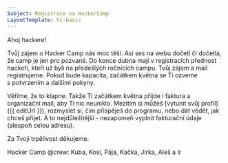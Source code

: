 ```yaml
---
Subject: Registrace na HackerCamp
LayoutTemplate: hc-basic
---
```

Ahoj hackere!

Tvůj zájem o Hacker Camp nás moc těší. Asi ses na webu dočetl či dočetla,
že camp je jen pro pozvané. Do konce dubna mají v registracích přednost hackeři,
kteří už byli na předešlých ročnících campu. Tvůj zájem a mail registrujeme.
Pokud bude kapacita, začátkem května se Ti ozveme s potvrzením a dalšími pokyny.

Věříme, že to klapne. Takže Ti začátkem května přijde i faktura a organizační mail,
aby Ti nic neuniklo. Mezitím si můžeš [vytunit svůj profil]({{ editUrl }}),
rozmyslet si, čím přispěješ do programu, nebo dát vědět, jak chceš přijet.
A to nejdůležitější - nezapomeň vyplnit fakturační údaje (alespoň celou adresu).

Za Tvoji trpělivost děkujeme.

Hacker Camp @crew: Kuba, Kosi, Pája, Kačka, Jirka, Aleš a Ir
